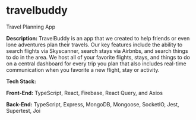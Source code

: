 # travelbuddy

Travel Planning App

**Description:** TravelBuddy is an app that we created to help friends or even lone adventures plan their travels.
Our key features include the ability to search flights via Skyscanner, search stays via Airbnbs, and search things to do in the area.
We host all of your favorite flights, stays, and things to do on a central dashboard for every trip you plan that also includes real-time communication when you favorite a new flight, stay or activity.

**Tech Stack:**

**Front-End:** TypeScript, React, Firebase, React Query, and Axios

**Back-End:** TypeScript, Express, MongoDB, Mongoose, SocketIO, Jest, Supertest, Joi
